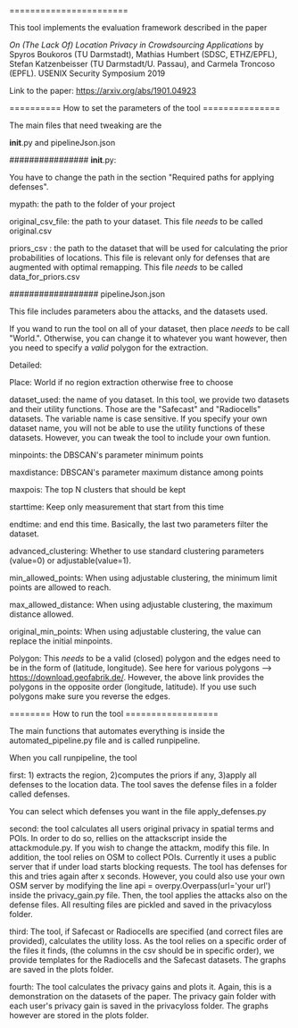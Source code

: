 =======================

This tool implements the evaluation framework described in the paper

_On (The Lack Of) Location Privacy in Crowdsourcing Applications_ by Spyros Boukoros (TU Darmstadt), Mathias Humbert (SDSC, ETHZ/EPFL), Stefan Katzenbeisser (TU Darmstadt/U. Passau), and Carmela Troncoso (EPFL). USENIX Security Symposium 2019

Link to the paper: https://arxiv.org/abs/1901.04923


========== How to set the parameters of the tool ===============

The main files that need tweaking are the 

__init__.py and
pipelineJson.json


################
__init__.py:

You have to change the path in the section "Required paths  for applying defenses".

mypath: the path to the folder of your project 

original_csv_file: the path to your dataset. This file *needs* to be called original.csv

priors_csv : the path to the dataset that will be used for calculating the prior probabilities of locations.
			 This file is relevant only for defenses that are augmented with optimal remapping.
			 This file *needs* to be called data_for_priors.csv



##################
pipelineJson.json

This file includes parameters abou the attacks, and the datasets used.

If you wand to run the tool on all of your dataset, then place *needs* to be call "World.".
Otherwise, you can change it to whatever you want however, then you need to specify a *valid* polygon for the extraction.

Detailed:

Place: World if no region extraction otherwise free to choose

dataset_used: the name of you dataset. In this tool, we provide two datasets and their utility functions. Those are the "Safecast" and 
"Radiocells" datasets. The variable name is case sensitive. If you specify your own dataset name, you will not be able to use the utility 
functions of these datasets. However, you can tweak the tool to include your own funtion.

minpoints: the DBSCAN's parameter minimum points

maxdistance: DBSCAN's parameter maximum distance among points

maxpois: The top N clusters that should be kept

starttime: Keep only measurement that start from this time

endtime: and end this time. Basically, the last two parameters filter the dataset.

advanced_clustering: Whether to use standard clustering parameters (value=0) or adjustable(value=1).

min_allowed_points: When using adjustable clustering, the minimum limit points are allowed to reach.

max_allowed_distance:  When using adjustable clustering, the maximum distance allowed.

original_min_points: When using adjustable clustering, the value can replace the initial minpoints.


Polygon: This *needs* to be a valid (closed) polygon and the edges need to be in the form of (latitude, longitude). 
See here for various polygons --> https://download.geofabrik.de/. 
However, the above link provides the polygons in the opposite order (longitude, latitude). If you use such polygons 
make sure you reverse the edges.



======== How to run the tool ==================

The main functions that automates everything is inside the
automated_pipeline.py file and is called runpipeline.

When you call runpipeline, the tool

first: 1) extracts the region, 
		2)computes the priors if any, 
		3)apply all defenses to the location data.
		The tool saves the defense files in a folder called defenses.


You can select which defenses you want in the file apply_defenses.py


second: the tool calculates all users original privacy in spatial terms and POIs.
	In order to do so, rellies on the attackscript inside the attackmodule.py. 
	If you wish to change the attackm, modify this file.
	In addition, the tool relies on OSM to collect POIs.
	Currently it uses a public server that if under load starts blocking requests.
	The tool has defenses for this and tries again after x seconds.
	However, you could also use your own OSM server by modifying the line
	api = overpy.Overpass(url='your url') inside the privacy_gain.py file.
	Then, the tool applies the attacks also on the defense files.
	All resulting files are pickled and saved in the privacyloss folder.

third: The tool, if Safecast or Radiocells are specified (and correct files are provided), calculates the utility loss.
		As the tool relies on a specific order of the files it finds, (the columns in the csv should be in specific order),
		we provide templates for the Radiocells and the Safecast datasets.
		The graphs are saved in the plots folder.


fourth: The tool calculates the privacy gains and plots it. Again, this is a demonstration on the datasets of the paper.
		The privacy gain folder with each user's privacy gain is saved in the privacyloss folder.
		The graphs however are stored in the plots folder.


		



